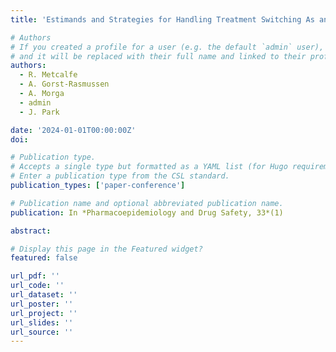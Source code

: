 ```yaml
---
title: 'Estimands and Strategies for Handling Treatment Switching As an Intercurrent Event in Evidence Synthesis of Randomized Clinical Trials in Oncology'

# Authors
# If you created a profile for a user (e.g. the default `admin` user), write the username (folder name) here
# and it will be replaced with their full name and linked to their profile.
authors:
  - R. Metcalfe
  - A. Gorst-Rasmussen
  - A. Morga
  - admin
  - J. Park

date: '2024-01-01T00:00:00Z'
doi: 

# Publication type.
# Accepts a single type but formatted as a YAML list (for Hugo requirements).
# Enter a publication type from the CSL standard.
publication_types: ['paper-conference']

# Publication name and optional abbreviated publication name.
publication: In *Pharmacoepidemiology and Drug Safety, 33*(1)

abstract: 

# Display this page in the Featured widget?
featured: false

url_pdf: ''
url_code: ''
url_dataset: ''
url_poster: ''
url_project: ''
url_slides: ''
url_source: ''
---
```

